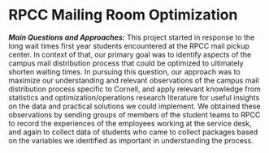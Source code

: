 # RPCC Mailing Room Optimization

***Main Questions and Approaches:***
This project started in response to the long wait times first year students encountered at the RPCC mail pickup center. In context of that, our primary goal was to identify aspects of the campus mail distribution process that could be optimized to ultimately shorten waiting times. In pursuing this question, our approach was to maximize our understanding and relevant observations of the campus mail distribution process specific to Cornell, and apply relevant knowledge from statistics and optimization/operations research literature for useful insights on the data and practical solutions we could implement. We obtained these observations by sending groups of members of the student teams to RPCC to record the experiences of the employees working at the service desk, and again to collect data of students who came to collect packages based on the variables we identified as important in understanding the process.
